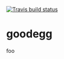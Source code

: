 [![Travis build status](https://travis-ci.com/bobverity/goodegg.svg?branch=master)](https://travis-ci.com/bobverity/goodegg)

# goodegg
foo
